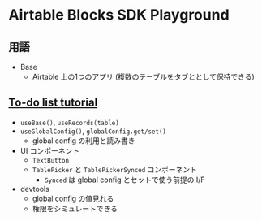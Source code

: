 Airtable Blocks SDK Playground
==============================

## 用語
- Base
  - Airtable 上の1つのアプリ (複数のテーブルをタブととして保持できる)


## [To-do list tutorial](https://airtable.com/developers/apps/guides/to-do-list-tutorial)

- `useBase()`, `useRecords(table)`
- `useGlobalConfig()`, `globalConfig.get/set()`
  - global config の利用と読み書き
- UI コンポーネント
  - `TextButton`
  - `TablePicker` と `TablePickerSynced` コンポーネント
    - `Synced` は global config とセットで使う前提の I/F
- devtools
  - global config の値見れる
  - 権限をシミュレートできる
